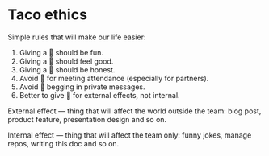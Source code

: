 # Taco ethics

Simple rules that will make our life easier:

1. Giving a :taco: should be fun.
2. Giving a :taco: should feel good.
3. Giving a :taco: should be honest.
4. Avoid :taco: for meeting attendance (especially for partners).
5. Avoid :taco: begging in private messages.
6. Better to give :taco: for external effects, not internal.

External effect — thing that will affect the world outside the team: blog post, product feature, presentation design and so on.

Internal effect — thing that will affect the team only: funny jokes, manage repos, writing this doc and so on.
